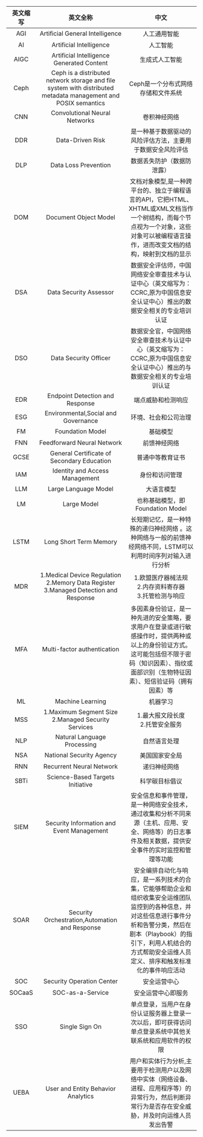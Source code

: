 |英文缩写|英文全称|中文|      
|:---:|:---:|:---:|
|AGI|Artificial General Intelligence|人工通用智能|
|AI|Artificial Intelligence|人工智能|
|AIGC|Artificial Intelligence Generated Content|生成式人工智能|
|Ceph|Ceph is a distributed network storage and file system with distributed metadata management and POSIX semantics|Ceph是一个分布式网络存储和文件系统|
|CNN|Convolutional Neural Networks|卷积神经网络|
|DDR|Data-Driven Risk|是一种基于数据驱动的风险评估方法，主要用于数据安全风险评估|
|DLP|Data Loss Prevention|数据丢失防护（数据防泄露）|  
|DOM|Document Object Model|文档对象模型,是一种跨平台的、独立于编程语言的API，它把HTML、XHTML或XML文档当作一个树结构，而每个节点视为一个对象，这些对象可以被编程语言操作，进而改变文档的结构，映射到文档的显示|
|DSA|Data Security Assessor|数据安全评估师，中国网络安全审查技术与认证中心（英文缩写为：CCRC,原为中国信息安全认证中心）推出的数据安全相关的专业培训认证|
|DSO|Data Security Officer|数据安全官，中国网络安全审查技术与认证中心（英文缩写为：CCRC,原为中国信息安全认证中心）推出的与数据安全相关的专业培训认证|
|EDR|Endpoint Detection and Response|端点威胁和检测响应|
|ESG|Environmental,Social and Governance|环境、社会和公司治理|
|FM|Foundation Model|基础模型|
|FNN|Feedforward Neural Network|前馈神经网络|
|GCSE|General Certificate of Secondary Education|普通中等教育证书|
|IAM|Identity and Access Management|身份和访问管理|
|LLM|Large Language Model|大语言模型|
|LM|Large Model|也称基础模型，即 Foundation Model|
|LSTM|Long Short Term Memory|长短期记忆，是一种特殊的递归神经网络 。这种网络与一般的前馈神经网络不同，LSTM可以利用时间序列对输入进行分析| 
|MDR|1.Medical Device Regulation<br>2.Memory Data Register<br>3.Managed Detection and Response|1.欧盟医疗器械法规<br>2.内存资料寄存器<br>3.托管检测与响应|
|MFA|Multi-factor authentication|多因素身份验证，是一种先进的安全策略，要求用户在登录或进行敏感操作时，提供两种或以上的身份验证方式。这可能包括但不限于密码（知识因素）、指纹或面部识别（生物特征因素）、短信验证码（拥有因素）等|
|ML|Machine Learning|机器学习|
|MSS|1.Maximum Segment Size<br>2.Managed Security Services|1.最大报文段长度<br>2.托管安全服务|
|NLP|Natural Language Processing|自然语言处理|
|NSA|National Security Agency|美国国家安全局|
|RNN|Recurrent Neural Network|递归神经网络|
|SBTi|Science-Based Targets Initiative|科学碳目标倡议|
|SIEM|Security Information and Event Management|安全信息和事件管理，是一种网络安全技术，通过收集和分析不同来源（主机、应用、安全、网络等）的日志事件及相关数据，提供安全事件的实时监控和管理等功能|
|SOAR|Security Orchestration,Automation and Response|安全编排自动化与响应，是一系列技术的合集，它能够帮助企业和组织收集安全运维团队监控到的各种信息，并对这些信息进行事件分析和告警分类，然后在剧本（Playbook）的指引下，利用人机结合的方式帮助安全运维人员定义、排序和触发标准化的事件响应活动|
|SOC|Security Operation Center|安全运营中心|
|SOCaaS|SOC-as-a-Service|安全运营中心即服务|
|SSO|Single Sign On|单点登录，当用户在身份认证服务器上登录一次以后，即可获得访问单点登录系统中其他关联系统和应用软件的权限|
|UEBA|User and Entity Behavior Analytics|用户和实体行为分析,主要用于检测用户以及网络中实体（网络设备、进程、应用程序等）的异常行为，然后判断异常行为是否存在安全威胁，并及时向运维人员发出告警|
